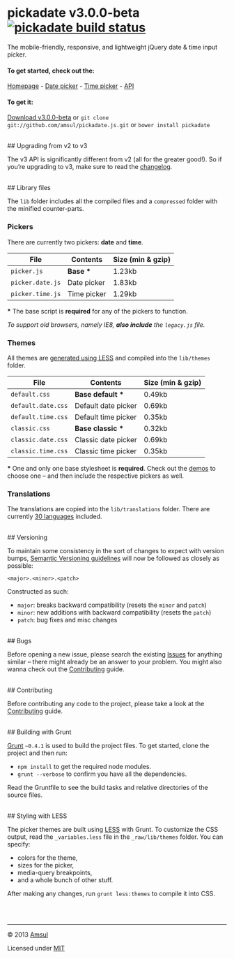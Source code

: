 # pickadate v3.0.0-beta [![pickadate build status](https://travis-ci.org/amsul/pickadate.js.png?branch=time-picker)](https://travis-ci.org/amsul/pickadate.js)

The mobile-friendly, responsive, and lightweight jQuery date & time input picker.



#### To get started, check out the:

[Homepage](http://amsul.github.io/pickadate.js) - [Date picker](http://amsul.github.io/pickadate.js/date.htm) - [Time picker](http://amsul.github.io/pickadate.js/time.htm) - [API]({http://amsul.github.io/pickadate.js/api.htm)


#### To get it:

[Download v3.0.0-beta](https://github.com/amsul/pickadate.js/archive/v3.0.0.zip) or `git clone git://github.com/amsul/pickadate.js.git` or `bower install pickadate`




<br>
## Upgrading from v2 to v3

The v3 API is significantly different from v2 (all for the greater good!). So if you’re upgrading to v3, make sure to read the [changelog](https://github.com/amsul/pickadate.js/blob/v3.0.0/CHANGELOG.md).





<br>
## Library files

The `lib` folder includes all the compiled files and a `compressed` folder with the minified counter-parts.

### Pickers

There are currently two pickers: **date** and **time**.

File                    | Contents                 | Size (min & gzip)
----------------------- | ------------------------ | ----------------------
`picker.js`             | __Base *__               | 1.23kb
`picker.date.js`        | Date picker              | 1.83kb
`picker.time.js`        | Time picker              | 1.29kb

__*__ The base script is **required** for any of the pickers to function.

_To support old browsers, namely IE8, **also include** the `legacy.js` file._


### Themes

All themes are [generated using LESS](#less-styling) and compiled into the `lib/themes` folder.

File                    | Contents                 | Size (min & gzip)
----------------------- | ------------------------ | ----------------------
`default.css`           | __Base default *__       | 0.49kb
`default.date.css`      | Default date picker      | 0.69kb
`default.time.css`      | Default time picker      | 0.35kb
`classic.css`           | __Base classic *__       | 0.32kb
`classic.date.css`      | Classic date picker      | 0.69kb
`classic.time.css`      | Classic time picker      | 0.35kb

__*__ One and only one base stylesheet is **required**. Check out the [demos](http://amsul.github.io/pickadate.js/themes.htm) to choose one – and then include the respective pickers as well.

### Translations

The translations are copied into the `lib/translations` folder. There are currently [30 languages](https://github.com/amsul/pickadate.js/blob/v3.0.0/lib/translations) included.


<br>
## Versioning

To maintain some consistency in the sort of changes to expect with version bumps, [Semantic Versioning guidelines](http://semver.org/) will now be followed as closely as possible:

`<major>.<minor>.<patch>`

Constructed as such:

- `major`: breaks backward compatibility (resets the `minor` and `patch`)
- `minor`: new additions with backward compatibility (resets the `patch`)
- `patch`: bug fixes and misc changes





<br>
## Bugs

Before opening a new issue, please search the existing [Issues](https://github.com/amsul/pickadate.js/issues) for anything similar – there might already be an answer to your problem. You might also wanna check out the [Contributing](https://github.com/amsul/pickadate.js/blob/v3.0.0/CONTRIBUTING.md) guide.





<br>
## Contributing

Before contributing any code to the project, please take a look at the [Contributing](https://github.com/amsul/pickadate.js/blob/v3.0.0/CONTRIBUTING.md) guide.




<br>
## Building with Grunt

[Grunt](http://gruntjs.com/) `~0.4.1` is used to build the project files. To get started, clone the project and then run:

- `npm install` to get the required node modules.
- `grunt --verbose` to confirm you have all the dependencies.


Read the Gruntfile to see the build tasks and relative directories of the source files.




<br>
<a name="less-styling"></a>
## Styling with LESS

The picker themes are built using [LESS](http://lesscss.org/) with Grunt. To customize the CSS output, read the `_variables.less` file in the `_raw/lib/themes` folder. You can specify:

- colors for the theme,
- sizes for the picker,
- media-query breakpoints,
- and a whole bunch of other stuff.


After making any changes, run `grunt less:themes` to compile it into CSS.





<br><br>

---

© 2013 [Amsul](http://twitter.com/amsul_)

Licensed under [MIT](http://amsul.ca/MIT)